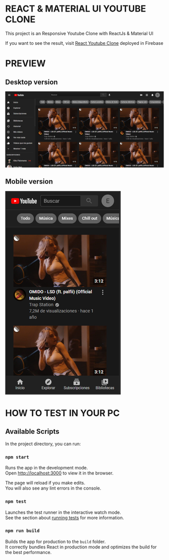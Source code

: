 # REACT & MATERIAL UI YOUTUBE CLONE

This project is an Responsive Youtube Clone with ReactJs & Material UI

If you want to see the result, visit [React Youtube Clone](https://yout-react.web.app/) deployed in Firebase

# PREVIEW

## Desktop version
![plot](./preview/react-youtube-desktop.png)

## Mobile version
![plot](./preview/react-youtube-mobile.png)


# HOW TO TEST IN YOUR PC

## Available Scripts

In the project directory, you can run:

### `npm start`

Runs the app in the development mode.\
Open [http://localhost:3000](http://localhost:3000) to view it in the browser.

The page will reload if you make edits.\
You will also see any lint errors in the console.

### `npm test`

Launches the test runner in the interactive watch mode.\
See the section about [running tests](https://facebook.github.io/create-react-app/docs/running-tests) for more information.

### `npm run build`

Builds the app for production to the `build` folder.\
It correctly bundles React in production mode and optimizes the build for the best performance.